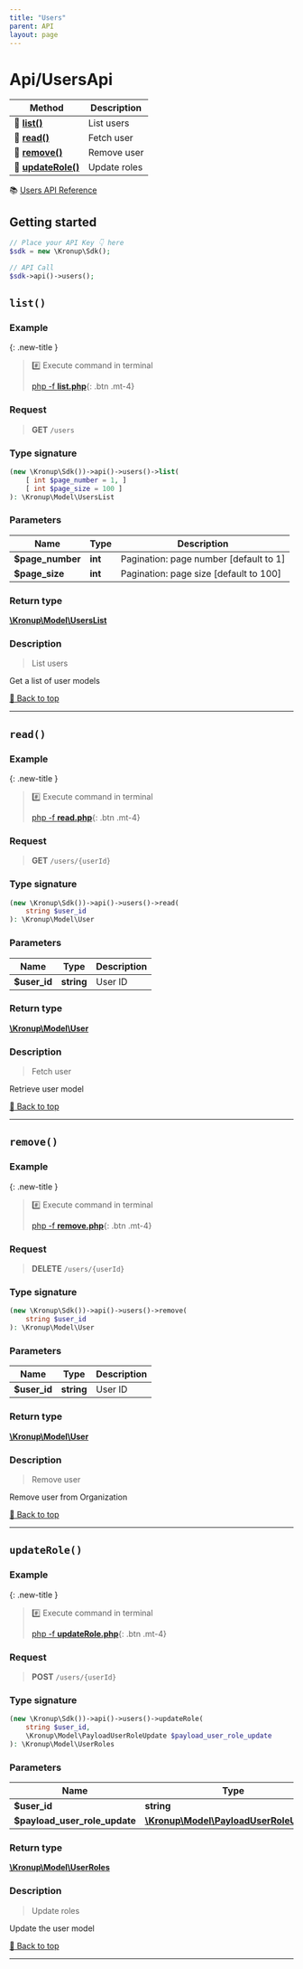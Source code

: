 ```yaml
---
title: "Users"
parent: API
layout: page
---
```


# Api/UsersApi

Method | Description
------------- | -------------
🔹 [**list()**](#list) | List users
🔹 [**read()**](#read) | Fetch user
🔹 [**remove()**](#remove) | Remove user
🔹 [**updateRole()**](#updaterole) | Update roles


📚 [Users API Reference](https://api.kronup.com/#tag/Users)

## Getting started

```php
// Place your API Key 👇 here
$sdk = new \Kronup\Sdk();

// API Call
$sdk->api()->users();
```


## `list()`


### Example

{: .new-title }
> #️⃣ Execute command in terminal 
> 
> [php -f **list.php**](https://github.com/kronup/kronup-php/blob/main/examples/Api/UsersApi/list.php){: .btn .mt-4}

### Request

> **GET** `/users`

### Type signature

```php
(new \Kronup\Sdk())->api()->users()->list(
    [ int $page_number = 1, ]
    [ int $page_size = 100 ]
): \Kronup\Model\UsersList
```

### Parameters

Name | Type | Description
------------- | ------------- | -------------
 **$page_number** | **int**  | Pagination: page number  [default to 1]
 **$page_size** | **int**  | Pagination: page size  [default to 100]

### Return type

[**\Kronup\Model\UsersList**](../../Model/UsersList)

### Description

> List users

Get a list of user models

[🔺 Back to top](#top)

---


## `read()`


### Example

{: .new-title }
> #️⃣ Execute command in terminal 
> 
> [php -f **read.php**](https://github.com/kronup/kronup-php/blob/main/examples/Api/UsersApi/read.php){: .btn .mt-4}

### Request

> **GET** `/users/{userId}`

### Type signature

```php
(new \Kronup\Sdk())->api()->users()->read(
    string $user_id
): \Kronup\Model\User
```

### Parameters

Name | Type | Description
------------- | ------------- | -------------
 **$user_id** | **string**  | User ID 

### Return type

[**\Kronup\Model\User**](../../Model/User)

### Description

> Fetch user

Retrieve user model

[🔺 Back to top](#top)

---


## `remove()`


### Example

{: .new-title }
> #️⃣ Execute command in terminal 
> 
> [php -f **remove.php**](https://github.com/kronup/kronup-php/blob/main/examples/Api/UsersApi/remove.php){: .btn .mt-4}

### Request

> **DELETE** `/users/{userId}`

### Type signature

```php
(new \Kronup\Sdk())->api()->users()->remove(
    string $user_id
): \Kronup\Model\User
```

### Parameters

Name | Type | Description
------------- | ------------- | -------------
 **$user_id** | **string**  | User ID 

### Return type

[**\Kronup\Model\User**](../../Model/User)

### Description

> Remove user

Remove user from Organization

[🔺 Back to top](#top)

---


## `updateRole()`


### Example

{: .new-title }
> #️⃣ Execute command in terminal 
> 
> [php -f **updateRole.php**](https://github.com/kronup/kronup-php/blob/main/examples/Api/UsersApi/updateRole.php){: .btn .mt-4}

### Request

> **POST** `/users/{userId}`

### Type signature

```php
(new \Kronup\Sdk())->api()->users()->updateRole(
    string $user_id,
    \Kronup\Model\PayloadUserRoleUpdate $payload_user_role_update
): \Kronup\Model\UserRoles
```

### Parameters

Name | Type | Description
------------- | ------------- | -------------
 **$user_id** | **string**  | User ID 
 **$payload_user_role_update** | [**\Kronup\Model\PayloadUserRoleUpdate**](../../Model/PayloadUserRoleUpdate) |  

### Return type

[**\Kronup\Model\UserRoles**](../../Model/UserRoles)

### Description

> Update roles

Update the user model

[🔺 Back to top](#top)

---
